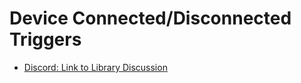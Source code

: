 ﻿# Device Connected/Disconnected Triggers

- [Discord: Link to Library Discussion](https://discord.com/channels/834650675224248362/1294322020984819794)